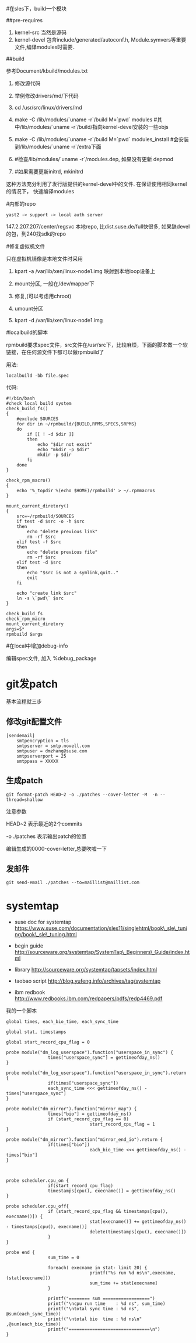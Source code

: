 #在sles下，build一个模块

##pre-requires

1. kernel-src
	 当然是源码
2. kernel-devel
   包含include/generated/autoconf.h, Module.symvers等重要文件,编译modules时需要．

##build

参考Document/kbuild/modules.txt

1. 修改源代码

2. 举例修改drivers/md/下代码

3. cd /usr/src/linux/drivers/md

4. make -C /lib/modules/\`uname -r\`/build M=\`pwd\` modules
	 #其中/lib/modules/\`uname -r\`/build/指向kernel-devel安装的一些objs

5. make -C /lib/modules/\`uname -r\`/build M=\`pwd\` modules\_install
	 #会安装到/lib/modules/\`uname -r\`/extra下面

6. #检查/lib/modules/\`uname -r\`/modules.dep, 如果没有更新
	 depmod

7. #如果需要更新initrd,
	 mkinitrd

这种方法充分利用了发行版提供的kernel-devel中的文件. 在保证使用相同kernel的情况下，
快速编译modules


#内部的repo

	yast2 -> support -> local auth server 

147.2.207.207/center/regsvc
本地repo, 比dist.suse.de/full快很多, 如果缺devel的包，到240找sdk的repo



#修复虚拟机文件

只在虚拟机镜像是本地文件时采用

1. kpart -a /var/lib/xen/linux-node1.img
   映射到本地loop设备上

2. mount分区, 一般在/dev/mapper下

3. 修复,(可以考虑用chroot)

4. umount分区

5. kpart -d /var/lib/xen/linux-node1.img


#localbuild的脚本

rpmbuild要求spec文件，src文件在/usr/src下，比较麻烦，下面的脚本做一个软链接，在任何源文件下都可以做rpmbuild了

用法:

	localbuild -bb file.spec

代码:

	#!/bin/bash
	#check local build system
	check_build_fs()
	{
		#exclude SOURCES
		for dir in ~/rpmbuild/{BUILD,RPMS,SPECS,SRPMS}
		do
			if [[ ! -d $dir ]]
			then
				echo "$dir not exsit"
				echo "mkdir -p $dir"
				mkdir -p $dir
			fi
		done
	}

	check_rpm_macro()
	{
		echo '%_topdir %(echo $HOME)/rpmbuild' > ~/.rpmmacros
	}

	mount_current_diretory()
	{
		src=~/rpmbuild/SOURCES
		if test -d $src -o -h $src
		then
			echo "delete previous link"
			rm -rf $src
		elif test -f $src
		then
			echo "delete previous file"
			rm -rf $src
		elif test -d $src
		then
			echo "$src is not a symlink,quit.."
			exit
		fi

		echo "create link $src"
		ln -s \`pwd\` $src
	}

	check_build_fs
	check_rpm_macro
	mount_current_diretory
	args=$*
	rpmbuild $args

#在local中增加debug-info

编辑spec文件, 加入 %debug\_package



# git发patch

基本流程就三步

## 修改git配置文件

	[sendemail]
		smtpencryption = tls
		smtpserver = smtp.novell.com
		smtpuser = dmzhang@suse.com
		smtpserverport = 25
		smtppass = XXXXX

## 生成patch
	
	git format-patch HEAD~2 -o ./patches --cover-letter -M  -n --thread=shallow

注意参数

HEAD~2 表示最近的2个commits

-o ./patches 表示输出patch的位置

编辑生成的0000-cover-letter,总要吹嘘一下

## 发邮件	

	git send-email ./patches --to=maillist@maillist.com


# systemtap 

* suse doc for systemtap
https://www.suse.com/documentation/sles11/singlehtml/book\_sle\_tuning/book\_sle\_tuning.html

* begin guide
http://sourceware.org/systemtap/SystemTap\_Beginners\_Guide/index.html

* library 
http://sourceware.org/systemtap/tapsets/index.html

* taobao script
http://blog.yufeng.info/archives/tag/systemtap

* ibm redbook
http://www.redbooks.ibm.com/redpapers/pdfs/redp4469.pdf

我的一个脚本

	global times, each_bio_time, each_sync_time

	global stat, timestamps

	global start_record_cpu_flag = 0

	probe module("dm_log_userspace").function("userspace_in_sync") {
					times["userspace_sync"] = gettimeofday_ns()
	}

	probe module("dm_log_userspace").function("userspace_in_sync").return {
					if(times["userspace_sync"])
					each_sync_time <<< gettimeofday_ns() - times["userspace_sync"]
	}

	probe module("dm_mirror").function("mirror_map") {
					times["bio"] = gettimeofday_ns()
					if (start_record_cpu_flag == 0)
									start_record_cpu_flag = 1
	}

	probe module("dm_mirror").function("mirror_end_io").return {
					if(times["bio"])
									each_bio_time <<< gettimeofday_ns() - times["bio"]
	}



	probe scheduler.cpu_on {
					if(start_record_cpu_flag)
					timestamps[cpu(), execname()] = gettimeofday_ns()
	}

	probe scheduler.cpu_off{
					if (start_record_cpu_flag && timestamps[cpu(), execname()]) {
									stat[execname()] += gettimeofday_ns() - timestamps[cpu(), execname()]
									delete(timestamps[cpu(), execname()])
					}
	}

	probe end {
					sum_time = 0

					foreach( execname in stat- limit 20) {
									printf("%s run %d ns\n",execname, (stat[execname]))
									sum_time += stat[execname]
					}

					printf("======== sum ==================")
					printf("\ncpu run time    : %d ns", sum_time)
					printf("\ntotal sync time : %d ns", @sum(each_sync_time))
					printf("\ntotal bio  time : %d ns\n" ,@sum(each_bio_time))
					printf("===============================\n")
	}


